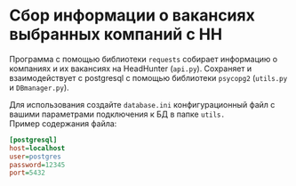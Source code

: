 # Сбор информации о вакансиях выбранных компаний с HH

Программа с помощью библиотеки `requests` собирает информацию о компаниях и их вакансиях на HeadHunter (`api.py`).
Сохраняет и взаимодействует с postgresql с помощью библиотеки `psycopg2` (`utils.py` и  `DBmanager.py`).

Для использования создайте `database.ini` конфигурационный файл с вашими параметрами подключения к БД в папке `utils.`
</br>
Пример содержания файла:
```ini
[postgresql]
host=localhost
user=postgres
password=12345
port=5432
```
